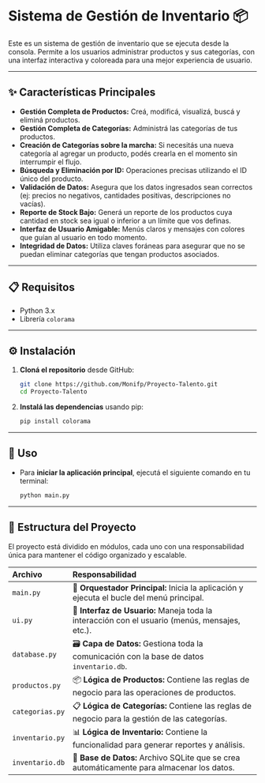 # Sistema de Gestión de Inventario 📦

Este es un sistema de gestión de inventario que se ejecuta desde la consola. Permite a los usuarios administrar productos y sus categorías, con una interfaz interactiva y coloreada para una mejor experiencia de usuario.

-----

## ✨ Características Principales

  * **Gestión Completa de Productos:** Creá, modificá, visualizá, buscá y eliminá productos.
  * **Gestión Completa de Categorías:** Administrá las categorías de tus productos.
  * **Creación de Categorías sobre la marcha:** Si necesitás una nueva categoría al agregar un producto, podés crearla en el momento sin interrumpir el flujo.
  * **Búsqueda y Eliminación por ID:** Operaciones precisas utilizando el ID único del producto.
  * **Validación de Datos:** Asegura que los datos ingresados sean correctos (ej: precios no negativos, cantidades positivas, descripciones no vacías).
  * **Reporte de Stock Bajo:** Generá un reporte de los productos cuya cantidad en stock sea igual o inferior a un límite que vos definas.
  * **Interfaz de Usuario Amigable:** Menús claros y mensajes con colores que guían al usuario en todo momento.
  * **Integridad de Datos:** Utiliza claves foráneas para asegurar que no se puedan eliminar categorías que tengan productos asociados.

-----

## 📋 Requisitos

  * Python 3.x
  * Librería `colorama`

-----

## ⚙️ Instalación

1.  **Cloná el repositorio** desde GitHub:

    ```bash
    git clone https://github.com/Monifp/Proyecto-Talento.git
    cd Proyecto-Talento
    ```

2.  **Instalá las dependencias** usando pip:

    ```bash
    pip install colorama
    ```

-----

## 🚀 Uso

  * Para **iniciar la aplicación principal**, ejecutá el siguiente comando en tu terminal:

    ```bash
    python main.py
    ```


-----

## 📂 Estructura del Proyecto

El proyecto está dividido en módulos, cada uno con una responsabilidad única para mantener el código organizado y escalable.

| Archivo | Responsabilidad |
| :--- | :--- |
| `main.py` | 🧠 **Orquestador Principal:** Inicia la aplicación y ejecuta el bucle del menú principal. |
| `ui.py` | 🎨 **Interfaz de Usuario:** Maneja toda la interacción con el usuario (menús, mensajes, etc.). |
| `database.py`| 🗃️ **Capa de Datos:** Gestiona toda la comunicación con la base de datos `inventario.db`. |
| `productos.py`| 📦 **Lógica de Productos:** Contiene las reglas de negocio para las operaciones de productos. |
| `categorias.py`| 📋 **Lógica de Categorías:** Contiene las reglas de negocio para la gestión de las categorías. |
| `inventario.py`| 📊 **Lógica de Inventario:** Contiene la funcionalidad para generar reportes y análisis. |
| `inventario.db`| 💾 **Base de Datos:** Archivo SQLite que se crea automáticamente para almacenar los datos. |


